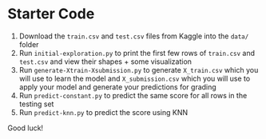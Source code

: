 # Starter Code

1. Download the `train.csv` and `test.csv` files from Kaggle into the `data/` folder
2. Run `initial-exploration.py` to print the first few rows of `train.csv` and `test.csv` and view their shapes + some visualization
2. Run `generate-Xtrain-Xsubmission.py` to generate `X_train.csv` which you will use to learn the model and `X_submission.csv` which you will use to apply your model and generate your predictions for grading
3. Run `predict-constant.py` to predict the same score for all rows in the testing set
5. Run `predict-knn.py` to predict the score using KNN

Good luck!
